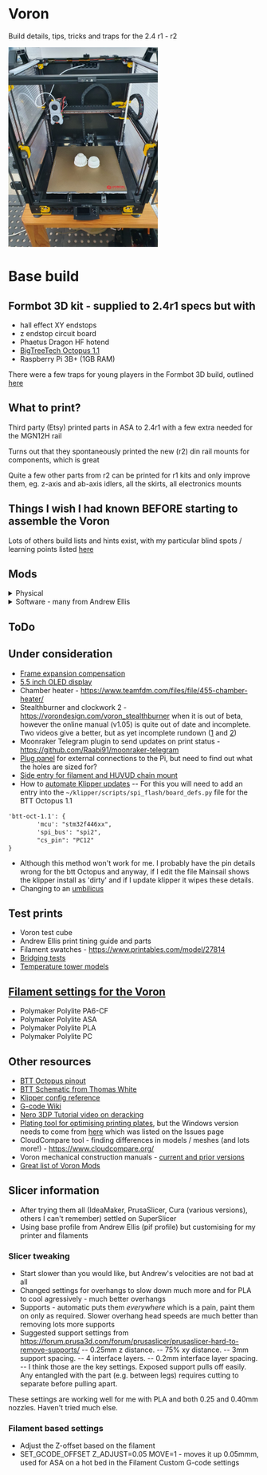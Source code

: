 # Voron
Build details, tips, tricks and traps for the 2.4 r1 - r2

<img src="/images/20220413_200053.jpg" width="300">

# Base build
## Formbot 3D kit - supplied to 2.4r1 specs but with
- hall effect XY endstops
- z endstop circuit board
- Phaetus Dragon HF hotend
- [BigTreeTech Octopus 1.1](https://www.biqu.equipment/products/bigtreetech-octopus-v1-1)
- Raspberry Pi 3B+ (1GB RAM)

There were a few traps for young players in the Formbot 3D build, outlined [here](https://github.com/IconoclastXYZ/Voron/blob/main/articles/formbot_build.md)

## What to print?
Third party (Etsy) printed parts in ASA to 2.4r1 with a few extra needed for the MGN12H rail

Turns out that they spontaneously printed the new (r2) din rail mounts for components, which is great

Quite a few other parts from r2 can be printed for r1 kits and only improve them, eg. z-axis and ab-axis idlers, all the skirts, all electronics mounts

## Things I wish I had known BEFORE starting to assemble the Voron
Lots of others build lists and hints exist, with my particular blind spots / learning points listed [here](https://github.com/IconoclastXYZ/Voron/blob/main/articles/build_lessons.md)
  
## Mods
<details>
  <summary>Physical</summary>
  
  - [Klicky mod](https://github.com/jlas1/Klicky-Probe) instead of Omron induction sensor 
  - [Purge bucket and brush](https://github.com/VoronDesign/VoronUsers/tree/master/printer_mods/edwardyeeks/Decontaminator_Purge_Bucket_&_Nozzle_Scrubber) but also print the individual sheetstop and it is easy to get your magnetic print plate in the right place every time
  - MGN12H single X rail with reprinted parts to suit
  - Polycarbonate twinwall (8mm) side and top panels (much better insulation than 3mm acrylic) - details [here]( https://github.com/IconoclastXYZ/Voron/blob/main/articles/insulation.md)
  - [Quick removable side / top panel latches](https://github.com/richardjm/voron-parts/tree/main/voron-2.4/FilamentLatch)
  - [Removeable front hinges](https://github.com/VoronDesign/VoronUsers/tree/master/printer_mods/ElPoPo/RemovableDoors) - but use the old engineering trick of a longer screw in the bottom hinge so that they are much easier to get back on
  - [Z chain guide mounted chamber thermistor](https://github.com/VoronDesign/VoronUsers/tree/master/printer_mods/jeoje/Z_Chain_Guide_Thermistor_Mount)
  - [Deck support clips](https://github.com/VoronDesign/Voron-2/blob/Voron2.4/STLs/Panel_Mounting/deck_support_4mm_x8.stl)
  - [Rear chamber camera mount](https://3dmixers.com/m/181820-voron-24-camera-mount) with [DFRobot USB 1080p camera](https://core-electronics.com.au/raspberry-pi-wide-angle-camera-module-seeed-studio.html)
  - [Sturdy handles](https://github.com/VoronDesign/VoronUsers/tree/master/printer_mods/jeoje/Sturdy_Handles)
  - [Z axis tension mod from Edward Yeeks](https://github.com/edwardyeeks/VoronUsers/tree/master/printer_mods/edwardyeeks/V2.4_z_drive_motor_tensioner_mod)
  - [Matching skirts with power inlet and filter from Trident design](https://github.com/VoronDesign/VoronUsers/tree/master/printer_mods/edwardyeeks/Tridentified_V2.4_Power_Inlet)
  - [Heating bed insulation](https://www.carbuilders.com.au/peel-stick-heat-shield)
  - [Raspberry Pi cooling fan](https://core-electronics.com.au/pimoroni-fan-shim-for-raspberry-pi.html)
  - LED strip lighting - [stuck to bars](https://www.thingiverse.com/thing:4933314/files)
  - With [cable cover for top end of Z belts](https://github.com/VoronDesign/VoronUsers/tree/master/printer_mods/samwiseg0/corner_cable_hide)
  - [Cable cover for the bottom of the z belt](https://github.com/VoronDesign/VoronUsers/tree/master/printer_mods/Akio/cable_routing_z_belt_cover) or https://www.printables.com/model/84736-z-belt-cover-a-for-voron-24
  - [Better cooling head, ABBN 30](https://github.com/VoronDesign/VoronUsers/tree/master/printer_mods/Badnoob/AB-BN)
  - [Gantry backing bars](https://github.com/tanaes/whopping_Voron_mods/tree/main/extrusion_backers) to stop bimetallic strip effect and warping, purchased on [AliExpress](https://www.aliexpress.com/item/1005003779041015.html?spm=a2g0o.order_list.0.0.21ef180202r18o), also need new [XY chain riser](https://github.com/tanaes/whopping_Voron_mods/blob/main/extrusion_backers/STLs/XY_cable_chain_bridge-3hole-3mm_backer.stl) or some washers 
  - [Pin mod for gantry](https://github.com/VoronDesign/VoronUsers/tree/master/printer_mods/hartk1213/Voron2.4_Trident_Pins_Mod) - but just did the xy for now
  - [Replace front z idlers with Rama design](https://github.com/Ramalama2/Voron-2-Mods/tree/main/Front_Idlers) but could have used the new design from [2.4r2](https://github.com/VoronDesign/Voron-2/tree/Voron2.4/STLs/Gantry/Front_Idlers)
  - Change Z mount to use [spherical bearings](https://github.com/VoronDesign/VoronUsers/tree/master/printer_mods/hartk1213/Voron2.4_GE5C), tried IGUS, but too much stiction so using metal ones. Could have used nylock nuts (per Andrew Ellis) - now there is no friction on z-adjust. Checked the original parts and they had significant wear / catch marks!
  - ADXL mounting for [klipper resonance compensation](https://www.klipper3d.org/Measuring_Resonances.html) - actually no problem. Just use a longer screw for any part of the print head and it works. No fancy mount required and it comes off afterwards anyway.
  - Wago clip mounts to improve wiring
  - [Improved Raspberry Pi mount](https://github.com/MotorDynamicsLab/LDOVoron2/blob/main/STLs/beefy_raspberry_bracket.stl), needs extra [DIN mount](https://github.com/VoronDesign/Voron-2/blob/Voron2.4/STLs/Electronics_Bay/pcb_din_clip_x3.stl)
  - CAN Bus board from [BigTreeTech](https://www.aliexpress.com/item/1005004243374113.html) with the [GitHub and manual](https://github.com/bigtreetech/EBB/tree/master/EBB%20CAN%20V1.0%20(STM32F072))
  - [Raspberry Pi CAN Bus board to go with HUVUD](https://learn.sb-components.co.uk/RS485-CAN-HAT)
-- Add to /boot/config.txt (note the need for the \[all\] otherwise it can slip under Pi2, Pi3 or Pi4 and not work
```
[all]
dtparam=spi=on
dtoverlay=mcp2515-can0,oscillator=12000000,interrupt=25,spimaxfrequency=2000000
```
- With more info on how to setup CAN Bus [here](https://www.klipper3d.org/CANBUS.html)

</details>
  
<details>
  <summary>Software - many from Andrew Ellis</summary>
  
  - lcd_tweaks.cfg
  - z_calibration.cfg using Klicky probe - https://github.com/protoloft/klipper_z_calibration#command-calibrate_z
  - Github autocommit
  - Mainsail [timelapse.cfg](https://github.com/mainsail-crew/moonraker-timelapse)
  - Fan control for Octopus - temperature controlled
  - Fan control for exhaust fan - keeps more stable chamber temp
  - Simplying MCU klipper updates:
```
cd ~/klipper/
make clean KCONFIG_CONFIG=config.octopus
make menuconfig KCONFIG_CONFIG=config.octopus
make KCONFIG_CONFIG=config.octopus

sudo service klipper stop
make flash FLASH_DEVICE=/dev/serial/by-id/usb-Klipper_stm32f446xx_430011000650535556323420-if00
sudo service klipper start
```
  - Then for the BTT EBB CANBus Board (making sure you choose the right version as the CANBus pins have changed between [versions](https://github.com/bigtreetech/EBB))- after setting it up with [CANBoot](https://github.com/Arksine/CanBoot), explained [here](https://www.youtube.com/watch?v=_FELCN8CbWA):
```
cd ~/klipper/
make clean KCONFIG_CONFIG=config.ebb
make menuconfig KCONFIG_CONFIG=config.ebb
make KCONFIG_CONFIG=config.octopus
  
cd ~/klipper/lib/canboot
python3 flash_can.py -i can0 -f ~/klipper/out/klipper.bin -u 35c02779d6f6
```
  
- Just remember that sometimes the Pi will not find the MCU after a service stop and new make, requiring a power cycle of the whole system - much time wasted figuring this one out!

</details>

## ToDo
  
## Under consideration
- [Frame expansion compensation](https://github.com/alchemyEngine/klipper_frame_expansion_comp)
- [5.5 inch OLED display](https://github.com/VoronDesign/VoronUsers/tree/master/printer_mods/sttts/Waveshare-5.5-inch-HDMI-AMOLED)
- Chamber heater - https://www.teamfdm.com/files/file/455-chamber-heater/
- Stealthburner and clockwork 2 - https://vorondesign.com/voron_stealthburner when it is out of beta, however the online manual (v1.05) is quite out of date and incomplete. Two videos give a better, but as yet incomplete rundown ([1](https://www.youtube.com/watch?v=iuNypEEPGVY) and [2](https://www.youtube.com/watch?v=GspIPzO3FJ8))
- Moonraker Telegram plugin to send updates on print status - https://github.com/Raabi91/moonraker-telegram
- [Plug panel](https://github.com/tanaes/whopping_Voron_mods/blob/main/side_skirts/STLs/side_skirt-plug_panel-350.stl) for external connections to the Pi, but need to find out what the holes are sized for?
- [Side entry for filament and HUVUD chain mount](https://github.com/VoronDesign/VoronUsers/tree/master/printer_mods/120decibell)
- How to [automate Klipper updates](https://docs.vorondesign.com/community/howto/drachenkatze/automating_klipper_mcu_updates.html)
-- For this you will need to add an entry into the `~/klipper/scripts/spi_flash/board_defs.py` file for the BTT Octopus 1.1
```
'btt-oct-1.1': {
        'mcu': "stm32f446xx",
        'spi_bus': "spi2",
        "cs_pin": "PC12"
}
```
- Although this method won't work for me. I probably have the pin details wrong for the btt Octopus and anyway, if I edit the file Mainsail shows the klipper install as 'dirty' and if I update klipper it wipes these details.
- Changing to an [umbilicus](https://github.com/IconoclastXYZ/Voron/blob/main/articles/Umbilical_conversion.md)
  
## Test prints
- Voron test cube
- Andrew Ellis print tining guide and parts
- Filament swatches - https://www.printables.com/model/27814
- [Bridging tests](https://www.thingiverse.com/thing:476845/files)
- [Temperature tower models](https://www.thingiverse.com/thing:2729076)

## [Filament settings for the Voron](/filaments/Polymaker-filament-settings.md)
- Polymaker Polylite PA6-CF
- Polymaker Polylite ASA
- Polymaker Polylite PLA
- Polymaker Polylite PC

## Other resources
- [BTT Octopus pinout](https://github.com/VoronDesign/VoronUsers/tree/master/firmware_configurations/klipper/revnull/btt_octopus_pins)
- [BTT Schematic from Thomas White](/images/Octopus34-2048x1124.png)
- [Klipper config reference](https://www.klipper3d.org/Overview.html)
- [G-code Wiki](https://reprap.org/wiki/G-code)
- [Nero 3DP Tutorial video on deracking](https://www.youtube.com/watch?v=cOn6u9kXvy0)
- [Plating tool for optimising printing plates](https://github.com/Rhoban/Plater), but the Windows version needs to come from [here](https://drive.google.com/drive/folders/1USaJTZzJk_7KIQr8ctoPnoI9gQ6FYcY9) which was listed on the Issues page
- CloudCompare tool - finding differences in models / meshes (and lots more!) - https://www.cloudcompare.org/
- Voron mechanical construction manuals - [current and prior versions](https://docs.vorondesign.com/build/mechanical/#v2)
- [Great list of Voron Mods](https://github.com/Amarpal89/VoronUsers/tree/master/printer_mods)

## Slicer information
- After trying them all (IdeaMaker, PrusaSlicer, Cura (various versions), others I can't remember) settled on SuperSlicer
- Using base profile from Andrew Ellis (pif profile) but customising for my printer and filaments

### Slicer tweaking
- Start slower than you would like, but Andrew's velocities are not bad at all
- Changed settings for overhangs to slow down much more and for PLA to cool agressively - much better overhangs
- Supports - automatic puts them *everywhere* which is a pain, paint them on only as required. Slower overhang head speeds are much better than removing lots more supports
- Suggested support settings from https://forum.prusa3d.com/forum/prusaslicer/prusaslicer-hard-to-remove-supports/
-- 0.25mm z distance.
-- 75% xy distance.
-- 3mm support spacing.
-- 4 interface layers.
-- 0.2mm interface layer spacing.
-- I think those are the key settings. Exposed support pulls off easily. Any entangled with the part (e.g. between legs) requires cutting to separate before pulling apart. 

These settings are working well for me with PLA and both 0.25 and 0.40mm nozzles. Haven't tried much else.

### Filament based settings
- Adjust the Z-offset based on the filament
- SET_GCODE_OFFSET Z_ADJUST=0.05 MOVE=1 - moves it up 0.05mmm, used for ASA on a hot bed in the Filament Custom G-code settings

